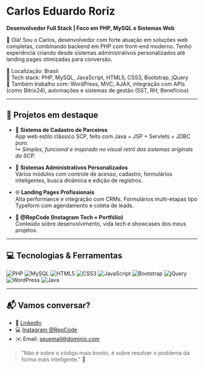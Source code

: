 # Carlos Eduardo Roriz

**Desenvolvedor Full Stack | Foco em PHP, MySQL e Sistemas Web**

👋 Olá! Sou o Carlos, desenvolvedor com forte atuação em soluções web completas, combinando backend em PHP com front-end moderno. Tenho experiência criando desde sistemas administrativos personalizados até landing pages otimizadas para conversão.

📍 Localização: Brasil  
💼 Tech stack: PHP, MySQL, JavaScript, HTML5, CSS3, Bootstrap, jQuery  
📲 Também trabalho com: WordPress, MVC, AJAX, integração com APIs (como Bitrix24), automações e sistemas de gestão (SST, RH, Benefícios)

---

## 🚀 Projetos em destaque

- 🔧 **Sistema de Cadastro de Parceiros**  
  App web estilo clássico SCP, feito com Java + JSP + Servlets + JDBC puro.  
  ↳ *Simples, funcional e inspirado no visual retrô dos sistemas originais do SCP.*

- 🧰 **Sistemas Administrativos Personalizados**  
  Vários módulos com controle de acesso, cadastro, formulários inteligentes, busca dinâmica e edição de registros.

- 🌐 **Landing Pages Profissionais**  
  Alta performance e integração com CRMs. Formulários multi-etapas tipo Typeform com agendamento e coleta de leads.

- 🎨 **@RepCode (Instagram Tech + Portfólio)**  
  Conteúdo sobre desenvolvimento, vida tech e showcases dos meus projetos.

---

## 💻 Tecnologias & Ferramentas

![PHP](https://img.shields.io/badge/PHP-777BB4?style=for-the-badge&logo=php&logoColor=white)
![MySQL](https://img.shields.io/badge/MySQL-00758F?style=for-the-badge&logo=mysql&logoColor=white)
![HTML5](https://img.shields.io/badge/HTML5-E34F26?style=for-the-badge&logo=html5&logoColor=white)
![CSS3](https://img.shields.io/badge/CSS3-1572B6?style=for-the-badge&logo=css3&logoColor=white)
![JavaScript](https://img.shields.io/badge/JavaScript-F7DF1E?style=for-the-badge&logo=javascript&logoColor=black)
![Bootstrap](https://img.shields.io/badge/Bootstrap-7952B3?style=for-the-badge&logo=bootstrap&logoColor=white)
![jQuery](https://img.shields.io/badge/jQuery-0769AD?style=for-the-badge&logo=jquery&logoColor=white)
![WordPress](https://img.shields.io/badge/WordPress-21759B?style=for-the-badge&logo=wordpress&logoColor=white)
![Java](https://img.shields.io/badge/Java-ED8B00?style=for-the-badge&logo=openjdk&logoColor=white)

---

## 📬 Vamos conversar?

- 💼 [LinkedIn](https://www.linkedin.com/in/seu-usuario-linkedin)
- 💻 [Instagram @RepCode](https://instagram.com/repcode)
- ✉️ Email: seuemail@dominio.com

> "Não é sobre o código mais bonito, é sobre resolver o problema da forma mais inteligente." 🚀
